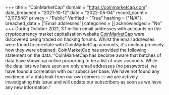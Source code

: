 +++
title = "CoinMarketCap"
domain = "https://coinmarketcap.com"
date_breached = "2021-10-12"
date = "2022-05-04"
record_count = "3,117,548"
privacy = "Public"
Verified = "True"
hashing = ["N/A"]
breached_data = ["Email addresses"]
categories = []
acknowledged = "No"
+++
During October 2021, 3.1 million email addresses with accounts on the cryptocurrency market capitalisation website <a href="https://coinmarketcap.com/" target="_blank" rel="noopener">CoinMarketCap</a> were discovered being traded on hacking forums. Whilst the email addresses were found to correlate with CoinMarketCap accounts, it's unclear precisely how they were obtained. CoinMarketCap has provided the following statement on the data: &quot;CoinMarketCap has become aware that batches of data have shown up online purporting to be a list of user accounts. While the data lists we have seen are only email addresses (no passwords), we have found a correlation with our subscriber base. We have not found any evidence of a data leak from our own servers — we are actively investigating this issue and will update our subscribers as soon as we have any new information.&quot;
